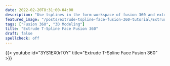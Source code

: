 ```yaml
---
date: 2022-02-20T8:31:00-04:00
description: "Use tsplines in the form workspace of fusion 360 and extrude faces"
featured_image: "/posts/extrude-tspline-face-fusion-360-tutorial/Extrude t spline face title.jpg"
tags: ["Fusion 360", "3D Modeling"]
title: "Extrude T-Spline Face Fusion 360"
draft: false
spellcheck: off
---
```


{{< youtube id="3YS1EX0rT0Y" title="Extrude T-Spline Face Fusion 360" >}}
